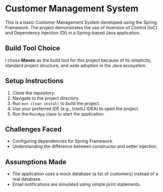 # Customer Management System

This is a basic Customer Management System developed using the Spring Framework. The project demonstrates the use of Inversion of Control (IoC) and Dependency Injection (DI) in a Spring-based Java application.

## Build Tool Choice

I chose **Maven** as the build tool for this project because of its simplicity, standard project structure, and wide adoption in the Java ecosystem.

## Setup Instructions

1. Clone the repository.
2. Navigate to the project directory.
3. Run `mvn clean install` to build the project.
4. Use your preferred IDE (e.g., IntelliJ IDEA) to open the project.
5. Run the `MainApp` class to start the application.

## Challenges Faced

- Configuring dependencies for Spring Framework.
- Understanding the difference between constructor and setter injection.

## Assumptions Made

- The application uses a mock database (a list of customers) instead of a real database.
- Email notifications are simulated using simple print statements.

